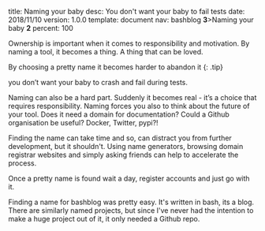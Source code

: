 title:      Naming your baby
desc:       You don't want your baby to fail tests
date:       2018/11/10
version:    1.0.0
template:   document
nav:        bashblog __3__>Naming your baby __2__
percent:    100


Ownership is important when it comes to responsibility and motivation. 
By naming a tool, it becomes a thing. A thing that can be loved. 

By choosing a pretty name it becomes harder to abandon it
{: .tip}

you don’t want your baby to crash and fail during tests.


Naming can also be a hard part. Suddenly it becomes real - it’s a choice that requires responsibility. 
Naming forces you also to think about the future of your tool. Does it need a domain for documentation? Could a Github organisation be useful? Docker, Twitter, pypi?! 

Finding the name can take time and so, can distract you from further development, but it shouldn't. 
Using name generators, browsing domain registrar websites and simply asking friends can help to accelerate the process. 

Once a pretty name is found wait a day, register accounts and just go with it.


Finding a name for bashblog was pretty easy. It's written in bash, its a blog. There are similarly named projects, but since I've never had the intention to make a huge project out of it, it only needed a Github repo.
